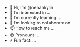 - 👋 Hi, I’m @henankylin
- 👀 I’m interested in ...
- 🌱 I’m currently learning ...
- 💞️ I’m looking to collaborate on ...
- 📫 How to reach me ...
- 😄 Pronouns: ...
- ⚡ Fun fact: ...

<!---
henankylin/henankylin is a ✨ special ✨ repository because its `README.md` (this file) appears on your GitHub profile.
You can click the Preview link to take a look at your changes.
--->
